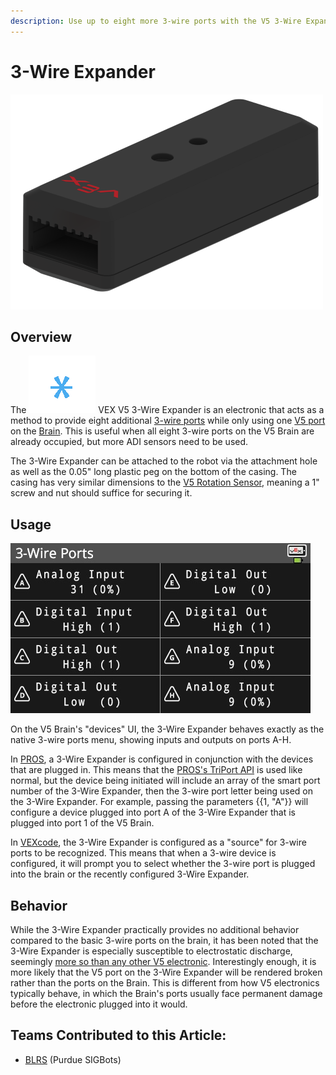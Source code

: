 ```yaml
---
description: Use up to eight more 3-wire ports with the V5 3-Wire Expander.
---
```


# 3-Wire Expander

![](<../../../.gitbook/assets/3wireexpander (1).png>)

## Overview

The <img src="../../../.gitbook/assets/3wireicon.png" alt="" data-size="line"> VEX V5 3-Wire Expander is an electronic that acts as a method to provide eight additional [3-wire ports](../3-pin-adi-sensors/) while only using one [V5 port](./) on the [Brain](../../vex-electronics/vex-v5-brain/). This is useful when all eight 3-wire ports on the V5 Brain are already occupied, but more ADI sensors need to be used.&#x20;

The 3-Wire Expander can be attached to the robot via the attachment hole as well as the 0.05" long plastic peg on the bottom of the casing. The casing has very similar dimensions to the [V5 Rotation Sensor](rotation-sensor.md), meaning a 1" screw and nut should suffice for securing it.

## Usage

![](../../../.gitbook/assets/image.png)

On the V5 Brain's "devices" UI, the 3-Wire Expander behaves exactly as the native 3-wire ports menu, showing inputs and outputs on ports A-H.

In [PROS](../../../software/vex-programming-software/pros/), a 3-Wire Expander is configured in conjunction with the devices that are plugged in. This means that the [PROS's TriPort API](https://pros.cs.purdue.edu/v5/api/cpp/adi.html) is used like normal, but the device being initiated will include an array of the smart port number of the 3-Wire Expander, then the 3-wire port letter being used on the 3-Wire Expander. For example, passing the parameters \{{1, "A"\}} will configure a device plugged into port A of the 3-Wire Expander that is plugged into port 1 of the V5 Brain.

In [VEXcode](../../../software/vex-programming-software/vex-coding-studio-vcs.md), the 3-Wire Expander is configured as a "source" for 3-wire ports to be recognized. This means that when a 3-wire device is configured, it will prompt you to select whether the 3-wire port is plugged into the brain or the recently configured 3-Wire Expander.

## Behavior

While the 3-Wire Expander practically provides no additional behavior compared to the basic 3-wire ports on the brain, it has been noted that the 3-Wire Expander is especially susceptible to electrostatic discharge, seemingly [more so than any other V5 electronic](../../vex-electronics/vex-v5-brain/v5-electronics-observations.md). Interestingly enough, it is more likely that the V5 port on the 3-Wire Expander will be rendered broken rather than the ports on the Brain. This is different from how V5 electronics typically behave, in which the Brain's ports usually face permanent damage before the electronic plugged into it would.

## Teams Contributed to this Article:

* [BLRS](https://purduesigbots.com/) (Purdue SIGBots)
